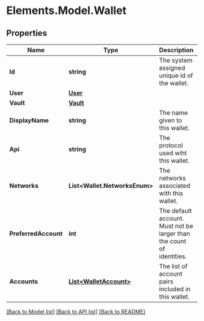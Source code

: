 # Elements.Model.Wallet

## Properties

Name | Type | Description | Notes
------------ | ------------- | ------------- | -------------
**Id** | **string** | The system assigned unique id of the wallet. | 
**User** | [**User**](User.md) |  | 
**Vault** | [**Vault**](Vault.md) |  | 
**DisplayName** | **string** | The name given to this wallet. | 
**Api** | **string** | The protocol used wiht this wallet. | 
**Networks** | **List&lt;Wallet.NetworksEnum&gt;** | The networks associated with this wallet. | 
**PreferredAccount** | **int** | The default account. Must not be larger than the count of identities. | [optional] 
**Accounts** | [**List&lt;WalletAccount&gt;**](WalletAccount.md) | The list of account pairs included in this wallet. | 

[[Back to Model list]](../README.md#documentation-for-models) [[Back to API list]](../README.md#documentation-for-api-endpoints) [[Back to README]](../README.md)

